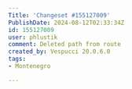 ```yaml
---
Title: 'Changeset #155127009'
PublishDate: 2024-08-12T02:33:34Z
id: 155127009
user: phlustik
comment: Deleted path from route
created_by: Vespucci 20.0.6.0
tags:
- Montenegro

---
```

